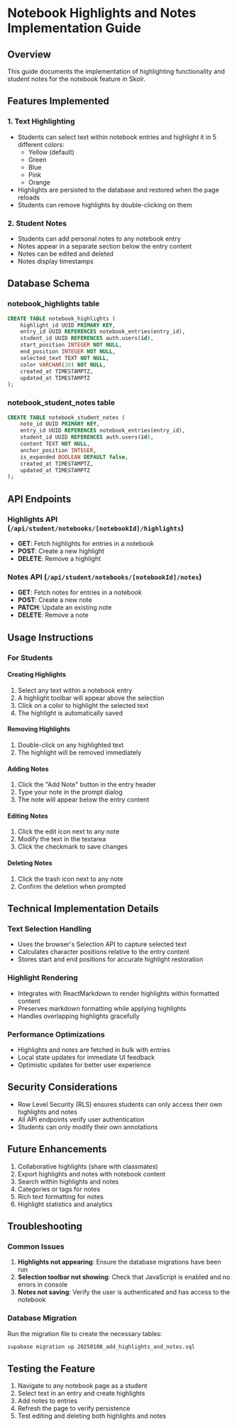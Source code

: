 # Notebook Highlights and Notes Implementation Guide

## Overview
This guide documents the implementation of highlighting functionality and student notes for the notebook feature in Skolr.

## Features Implemented

### 1. Text Highlighting
- Students can select text within notebook entries and highlight it in 5 different colors:
  - Yellow (default)
  - Green
  - Blue
  - Pink
  - Orange
- Highlights are persisted to the database and restored when the page reloads
- Students can remove highlights by double-clicking on them

### 2. Student Notes
- Students can add personal notes to any notebook entry
- Notes appear in a separate section below the entry content
- Notes can be edited and deleted
- Notes display timestamps

## Database Schema

### notebook_highlights table
```sql
CREATE TABLE notebook_highlights (
    highlight_id UUID PRIMARY KEY,
    entry_id UUID REFERENCES notebook_entries(entry_id),
    student_id UUID REFERENCES auth.users(id),
    start_position INTEGER NOT NULL,
    end_position INTEGER NOT NULL,
    selected_text TEXT NOT NULL,
    color VARCHAR(20) NOT NULL,
    created_at TIMESTAMPTZ,
    updated_at TIMESTAMPTZ
);
```

### notebook_student_notes table
```sql
CREATE TABLE notebook_student_notes (
    note_id UUID PRIMARY KEY,
    entry_id UUID REFERENCES notebook_entries(entry_id),
    student_id UUID REFERENCES auth.users(id),
    content TEXT NOT NULL,
    anchor_position INTEGER,
    is_expanded BOOLEAN DEFAULT false,
    created_at TIMESTAMPTZ,
    updated_at TIMESTAMPTZ
);
```

## API Endpoints

### Highlights API (`/api/student/notebooks/[notebookId]/highlights`)
- **GET**: Fetch highlights for entries in a notebook
- **POST**: Create a new highlight
- **DELETE**: Remove a highlight

### Notes API (`/api/student/notebooks/[notebookId]/notes`)
- **GET**: Fetch notes for entries in a notebook
- **POST**: Create a new note
- **PATCH**: Update an existing note
- **DELETE**: Remove a note

## Usage Instructions

### For Students

#### Creating Highlights
1. Select any text within a notebook entry
2. A highlight toolbar will appear above the selection
3. Click on a color to highlight the selected text
4. The highlight is automatically saved

#### Removing Highlights
1. Double-click on any highlighted text
2. The highlight will be removed immediately

#### Adding Notes
1. Click the "Add Note" button in the entry header
2. Type your note in the prompt dialog
3. The note will appear below the entry content

#### Editing Notes
1. Click the edit icon next to any note
2. Modify the text in the textarea
3. Click the checkmark to save changes

#### Deleting Notes
1. Click the trash icon next to any note
2. Confirm the deletion when prompted

## Technical Implementation Details

### Text Selection Handling
- Uses the browser's Selection API to capture selected text
- Calculates character positions relative to the entry content
- Stores start and end positions for accurate highlight restoration

### Highlight Rendering
- Integrates with ReactMarkdown to render highlights within formatted content
- Preserves markdown formatting while applying highlights
- Handles overlapping highlights gracefully

### Performance Optimizations
- Highlights and notes are fetched in bulk with entries
- Local state updates for immediate UI feedback
- Optimistic updates for better user experience

## Security Considerations
- Row Level Security (RLS) ensures students can only access their own highlights and notes
- All API endpoints verify user authentication
- Students can only modify their own annotations

## Future Enhancements
1. Collaborative highlights (share with classmates)
2. Export highlights and notes with notebook content
3. Search within highlights and notes
4. Categories or tags for notes
5. Rich text formatting for notes
6. Highlight statistics and analytics

## Troubleshooting

### Common Issues
1. **Highlights not appearing**: Ensure the database migrations have been run
2. **Selection toolbar not showing**: Check that JavaScript is enabled and no errors in console
3. **Notes not saving**: Verify the user is authenticated and has access to the notebook

### Database Migration
Run the migration file to create the necessary tables:
```bash
supabase migration up 20250108_add_highlights_and_notes.sql
```

## Testing the Feature
1. Navigate to any notebook page as a student
2. Select text in an entry and create highlights
3. Add notes to entries
4. Refresh the page to verify persistence
5. Test editing and deleting both highlights and notes